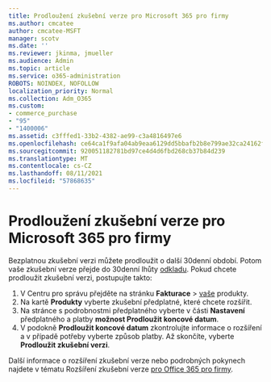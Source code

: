 ```yaml
---
title: Prodloužení zkušební verze pro Microsoft 365 pro firmy
ms.author: cmcatee
author: cmcatee-MSFT
manager: scotv
ms.date: ''
ms.reviewer: jkinma, jmueller
ms.audience: Admin
ms.topic: article
ms.service: o365-administration
ROBOTS: NOINDEX, NOFOLLOW
localization_priority: Normal
ms.collection: Adm_O365
ms.custom:
- commerce_purchase
- "95"
- "1400006"
ms.assetid: c3fffed1-33b2-4382-ae99-c3a4816497e6
ms.openlocfilehash: ce64ca1f9afa04ab9eaa6129dd5bbafb2b8e799ae32ca24162fd5c8bac7d84fd
ms.sourcegitcommit: 920051182781bd97ce4d4d6fbd268cb37b84d239
ms.translationtype: MT
ms.contentlocale: cs-CZ
ms.lasthandoff: 08/11/2021
ms.locfileid: "57868635"
---
```

# <a name="extend-your-trial-for-microsoft-365-for-business"></a>Prodloužení zkušební verze pro Microsoft 365 pro firmy

Bezplatnou zkušební verzi můžete prodloužit o další 30denní období. Potom vaše zkušební verze přejde do 30denní lhůty [odkladu](https://docs.microsoft.com/alchemyinsights/grace-period-for-microsoft-365-free-trial). Pokud chcete prodloužit zkušební verzi, postupujte takto:
  
1. V Centru pro správu přejděte na stránku **Fakturace** \> [vaše](https://go.microsoft.com/fwlink/p/?linkid=842054) produkty.
2. Na kartě **Produkty** vyberte zkušební předplatné, které chcete rozšířit.
3. Na stránce s podrobnostmi předplatného vyberte v části **Nastavení** předplatného a platby **možnost Prodloužit koncové datum**.
4. V podokně **Prodloužit koncové datum** zkontrolujte informace o rozšíření a v případě potřeby vyberte způsob platby. Až skončíte, vyberte **Prodloužit zkušební verzi**.

Další informace o rozšíření zkušební verze nebo podrobných pokynech najdete v tématu Rozšíření zkušební verze [pro Office 365 pro firmy](https://docs.microsoft.com/microsoft-365/commerce/extend-your-trial).